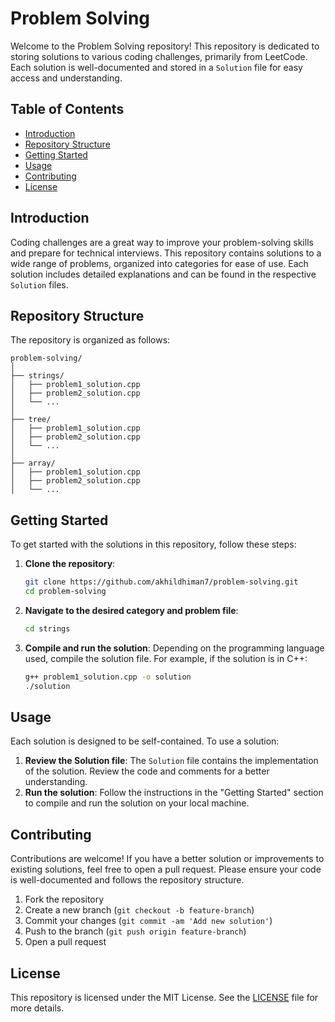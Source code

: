 
# Problem Solving

Welcome to the Problem Solving repository! This repository is dedicated to storing solutions to various coding challenges, primarily from LeetCode. Each solution is well-documented and stored in a `Solution` file for easy access and understanding.

## Table of Contents

- [Introduction](#introduction)
- [Repository Structure](#repository-structure)
- [Getting Started](#getting-started)
- [Usage](#usage)
- [Contributing](#contributing)
- [License](#license)

## Introduction

Coding challenges are a great way to improve your problem-solving skills and prepare for technical interviews. This repository contains solutions to a wide range of problems, organized into categories for ease of use. Each solution includes detailed explanations and can be found in the respective `Solution` files.

## Repository Structure

The repository is organized as follows:

```
problem-solving/
│
├── strings/
│   ├── problem1_solution.cpp
│   ├── problem2_solution.cpp
│   └── ...
│
├── tree/
│   ├── problem1_solution.cpp
│   ├── problem2_solution.cpp
│   └── ...
│
├── array/
│   ├── problem1_solution.cpp
│   ├── problem2_solution.cpp
│   └── ...
```

## Getting Started

To get started with the solutions in this repository, follow these steps:

1. **Clone the repository**:
   ```bash
   git clone https://github.com/akhildhiman7/problem-solving.git
   cd problem-solving
   ```

2. **Navigate to the desired category and problem file**:
   ```bash
   cd strings
   ```

3. **Compile and run the solution**:
   Depending on the programming language used, compile the solution file. For example, if the solution is in C++:
   ```bash
   g++ problem1_solution.cpp -o solution
   ./solution
   ```

## Usage

Each solution is designed to be self-contained. To use a solution:

1. **Review the Solution file**: The `Solution` file contains the implementation of the solution. Review the code and comments for a better understanding.
2. **Run the solution**: Follow the instructions in the "Getting Started" section to compile and run the solution on your local machine.

## Contributing

Contributions are welcome! If you have a better solution or improvements to existing solutions, feel free to open a pull request. Please ensure your code is well-documented and follows the repository structure.

1. Fork the repository
2. Create a new branch (`git checkout -b feature-branch`)
3. Commit your changes (`git commit -am 'Add new solution'`)
4. Push to the branch (`git push origin feature-branch`)
5. Open a pull request

## License

This repository is licensed under the MIT License. See the [LICENSE](LICENSE) file for more details.
